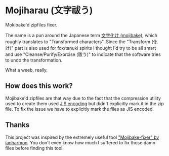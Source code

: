 # Mojiharau (文字祓う)

Mokibake'd zipfiles fixer.

The name is a pun around the Japanese term [文字化け (mojibake)][1], which
roughly translates to "Transformed characters". Since the "Transform (化け)"
part is also used for fox/tanuki spirits I thought I'd try to be all smart and
use "Cleanse/Purify/Exorcise (祓う)" to indicate that the software tries to undo
the transformation.

What a weeb, really.

## How does this work?

Mojibake'd zipfiles are that way due to the fact that the compression utility
used to create them used [JIS encoding][2] but didn't explicitly mark it in the
zip file. To fix the issue we have to explicitly mark the files as JIS encoded.

## Thanks

This project was inspired by the extremely useful tool ["Mojibake-fixer" by
ianharmon][3]. You don't even know how much I suffered to fix those damn files
before finding this tool.

[1]: https://en.wikipedia.org/wiki/Mojibake
[2]: https://en.wikipedia.org/wiki/Shift_JIS
[3]: https://github.com/ianharmon/mojibake-fixer
